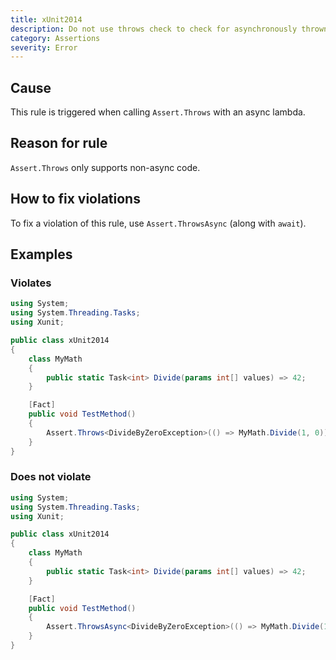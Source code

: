 ```yaml
---
title: xUnit2014
description: Do not use throws check to check for asynchronously thrown exception
category: Assertions
severity: Error
---
```


## Cause

This rule is triggered when calling `Assert.Throws` with an async lambda.

## Reason for rule

`Assert.Throws` only supports non-async code.

## How to fix violations

To fix a violation of this rule, use `Assert.ThrowsAsync` (along with `await`).

## Examples

### Violates

```csharp
using System;
using System.Threading.Tasks;
using Xunit;

public class xUnit2014
{
    class MyMath
    {
        public static Task<int> Divide(params int[] values) => 42;
    }

    [Fact]
    public void TestMethod()
    {
        Assert.Throws<DivideByZeroException>(() => MyMath.Divide(1, 0));
    }
}
```

### Does not violate

```csharp
using System;
using System.Threading.Tasks;
using Xunit;

public class xUnit2014
{
    class MyMath
    {
        public static Task<int> Divide(params int[] values) => 42;
    }

    [Fact]
    public void TestMethod()
    {
        Assert.ThrowsAsync<DivideByZeroException>(() => MyMath.Divide(1, 0));
    }
}
```
